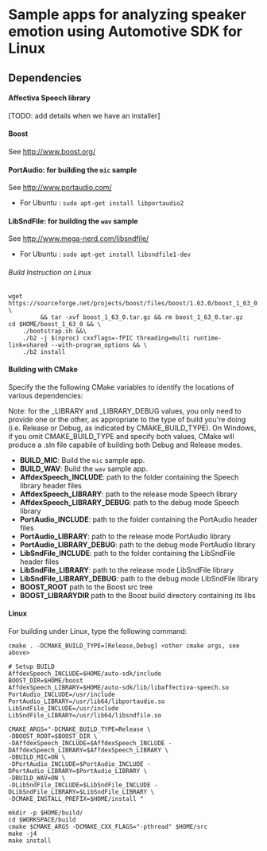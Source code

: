 # Sample apps for analyzing speaker emotion using Automotive SDK for Linux

## Dependencies

#### Affectiva Speech library

[TODO: add details when we have an installer]

#### Boost

See http://www.boost.org/


#### PortAudio: for building the `mic` sample

See http://www.portaudio.com/

* For Ubuntu : `sudo apt-get install libportaudio2`

#### LibSndFile: for building the `wav` sample

See http://www.mega-nerd.com/libsndfile/

* For Ubuntu : `sudo apt-get install libsndfile1-dev`

###### Build Instruction on Linux

```
wget https://sourceforge.net/projects/boost/files/boost/1.63.0/boost_1_63_0.tar.gz \
		 && tar -xvf boost_1_63_0.tar.gz && rm boost_1_63_0.tar.gz
cd $HOME/boost_1_63_0 && \
    ./bootstrap.sh &&\
    ./b2 -j $(nproc) cxxflags=-fPIC threading=multi runtime-link=shared --with-program_options && \
    ./b2 install

```

#### Building with CMake


Specify the the following CMake variables to identify the locations of various dependencies:

Note: for the \_LIBRARY and \_LIBRARY_DEBUG values, you only need to provide one or the other, as appropriate to the type of build you're doing (i.e. Release or Debug, as indicated by CMAKE_BUILD_TYPE).  On Windows, if you omit CMAKE_BUILD_TYPE and specify both values, CMake will produce a .sln file capabile of building both Debug and Release modes.

- **BUILD_MIC**: Build the `mic` sample app.
- **BUILD_WAV**: Build the `wav` sample app.
- **AffdexSpeech_INCLUDE**: path to the folder containing the Speech library header files
- **AffdexSpeech_LIBRARY**: path to the release mode Speech library
- **AffdexSpeech_LIBRARY_DEBUG**: path to the debug mode Speech library
- **PortAudio_INCLUDE**: path to the folder containing the PortAudio header files
- **PortAudio_LIBRARY**: path to the release mode PortAudio library
- **PortAudio_LIBRARY_DEBUG**: path to the debug mode PortAudio library
- **LibSndFile_INCLUDE**: path to the folder containing the LibSndFile header files
- **LibSndFile_LIBRARY**: path to the release mode LibSndFile library
- **LibSndFile_LIBRARY_DEBUG**: path to the debug mode LibSndFile library
- **BOOST_ROOT** path to the Boost src tree
- **BOOST_LIBRARYDIR** path to the Boost build directory containing its libs


#### Linux

For building under Linux, type the following command:

	cmake . -DCMAKE_BUILD_TYPE=[Release,Debug] <other cmake args, see above>

```
# Setup BUILD
AffdexSpeech_INCLUDE=$HOME/auto-sdk/include
BOOST_DIR=$HOME/boost
AffdexSpeech_LIBRARY=$HOME/auto-sdk/lib/libaffectiva-speech.so
PortAudio_INCLUDE=/usr/include
PortAudio_LIBRARY=/usr/lib64/libportaudio.so
LibSndFile_INCLUDE=/usr/include
LibSndFile_LIBRARY=/usr/lib64/libsndfile.so

CMAKE_ARGS="-DCMAKE_BUILD_TYPE=Release \
-DBOOST_ROOT=$BOOST_DIR \
-DAffdexSpeech_INCLUDE=$AffdexSpeech_INCLUDE -DAffdexSpeech_LIBRARY=$AffdexSpeech_LIBRARY \
-DBUILD_MIC=ON \
-DPortAudio_INCLUDE=$PortAudio_INCLUDE -DPortAudio_LIBRARY=$PortAudio_LIBRARY \
-DBUILD_WAV=ON \
-DLibSndFile_INCLUDE=$LibSndFile_INCLUDE -DLibSndFile_LIBRARY=$LibSndFile_LIBRARY \
-DCMAKE_INSTALL_PREFIX=$HOME/install "

mkdir -p $HOME/build/
cd $WORKSPACE/build
cmake $CMAKE_ARGS -DCMAKE_CXX_FLAGS="-pthread" $HOME/src
make -j4
make install
```
